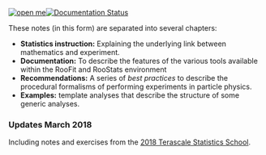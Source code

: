 [![open me](http://swanserver.web.cern.ch/swanserver/images/badge_swan_white_150.png)](https://cern.ch/swanserver/cgi-bin/go/?projurl=https://github.com/roofit-dev/RooStatsWorkbook.git)[![Documentation Status](https://readthedocs.org/projects/roostatsworkbook/badge/?version=latest)](http://roostatsworkbook.readthedocs.io/en/latest/?badge=latest)
                

These notes (in this form) are separated into several chapters:

 * **Statistics instruction:** Explaining the underlying link between mathematics and experiment.
 * **Documentation:** To describe the features of the various tools available within the RooFit and RooStats environment
 * **Recommendations:** A series of *best practices* to describe the procedural formalisms of performing experiments in particle physics.
 * **Examples:** template analyses that describe the structure of some generic analyses.

### Updates March 2018
Including notes and exercises from the [2018 Terascale Statistics School](https://indico.desy.de/indico/event/19085/).